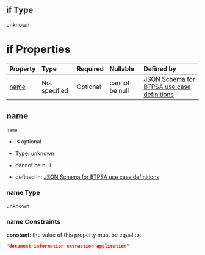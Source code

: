 ## if Type

unknown

# if Properties

| Property      | Type          | Required | Nullable       | Defined by                                                                                                                                                                                                        |
| :------------ | :------------ | :------- | :------------- | :---------------------------------------------------------------------------------------------------------------------------------------------------------------------------------------------------------------- |
| [name](#name) | Not specified | Optional | cannot be null | [JSON Schema for BTPSA use case definitions](btpsa-usecase-properties-services-items-allof-2-then-allof-14-if-properties-name.md "undefined#/properties/services/items/allOf/2/then/allOf/14/if/properties/name") |

## name



`name`

*   is optional

*   Type: unknown

*   cannot be null

*   defined in: [JSON Schema for BTPSA use case definitions](btpsa-usecase-properties-services-items-allof-2-then-allof-14-if-properties-name.md "undefined#/properties/services/items/allOf/2/then/allOf/14/if/properties/name")

### name Type

unknown

### name Constraints

**constant**: the value of this property must be equal to:

```json
"document-information-extraction-application"
```
